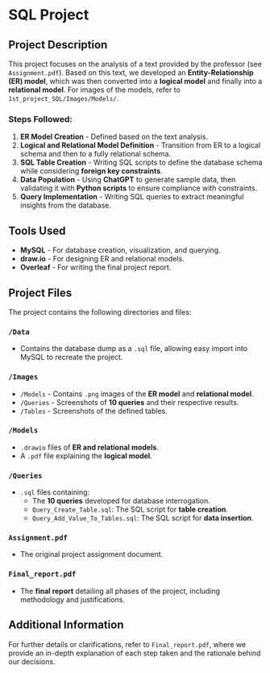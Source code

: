 # SQL Project

## Project Description
This project focuses on the analysis of a text provided by the professor (see `Assignment.pdf`). Based on this text, we developed an **Entity-Relationship (ER) model**, which was then converted into a **logical model** and finally into a **relational model**. For images of the models, refer to `1st_project_SQL/Images/Models/`.

### Steps Followed:
1. **ER Model Creation** - Defined based on the text analysis.
2. **Logical and Relational Model Definition** - Transition from ER to a logical schema and then to a fully relational schema.
3. **SQL Table Creation** - Writing SQL scripts to define the database schema while considering **foreign key constraints**.
4. **Data Population** - Using **ChatGPT** to generate sample data, then validating it with **Python scripts** to ensure compliance with constraints.
5. **Query Implementation** - Writing SQL queries to extract meaningful insights from the database.

## Tools Used
- **MySQL** - For database creation, visualization, and querying.
- **draw.io** - For designing ER and relational models.
- **Overleaf** - For writing the final project report.

## Project Files
The project contains the following directories and files:

### `/Data`
- Contains the database dump as a `.sql` file, allowing easy import into MySQL to recreate the project.

### `/Images`
- `/Models` - Contains `.png` images of the **ER model** and **relational model**.
- `/Queries` - Screenshots of **10 queries** and their respective results.
- `/Tables` - Screenshots of the defined tables.

### `/Models`
- `.drawio` files of **ER and relational models**.
- A `.pdf` file explaining the **logical model**.

### `/Queries`
- `.sql` files containing:
  - The **10 queries** developed for database interrogation.
  - `Query_Create_Table.sql`: The SQL script for **table creation**.
  - `Query_Add_Value_To_Tables.sql`: The SQL script for **data insertion**.

### `Assignment.pdf`
- The original project assignment document.

### `Final_report.pdf`
- The **final report** detailing all phases of the project, including methodology and justifications.

## Additional Information
For further details or clarifications, refer to `Final_report.pdf`, where we provide an in-depth explanation of each step taken and the rationale behind our decisions.
